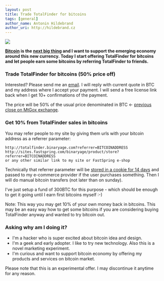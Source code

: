 ```yaml
---
layout: post
title: Trade TotalFinder for bitcoins
tags: [general]
author_name: Antonin Hildebrand
author_uri: http://hildebrand.cz
---
```


<img src="{{site.url}}/base/img/icons/totalfinder-64.png" class="intro-icon"/>

**[Bitcoin](http://bitcoin.org) is the [next big thing](http://arstechnica.com/tech-policy/news/2011/06/bitcoin-inside-the-encrypted-peer-to-peer-currency.ars) and I want to support the emerging economy around this new currency. Today I start offering TotalFinder for bitcoins and let people earn some bitcoins by referring TotalFinder to friends.**

### Trade TotalFinder for bitcoins (50% price off)

Interested? Please send me an [email](mailto:antonin@binaryage.com?subject=TotalFinder%20for%20bitcoins). I will reply with current quote in BTC and my address where I accept your payment. I will send a free license link back when I get 10+ confirmations of the payment.

The price will be 50% of the usual price denominated in BTC <- [previous close on MtGox exchange](http://www.bitcoincharts.com/markets/mtgoxUSD.html).

### Get 10% from TotalFinder sales in bitcoins

You may refer people to my site by giving them urls with your bitcoin address as a referrer parameter:

    http://totalfinder.binaryage.com?referrer=BITCOINADDRESS
    http://sites.fastspring.com/binaryage/product/store?referrer=BITCOINADDRESS
    or any other similar link to my site or FastSpring e-shop

Technically that referrer parameter will be [stored in a cookie for 14 days](https://github.com/binaryage/layouts/blob/master/default2.html#L511-516) and passed to my e-commerce provider if the user purchases something. Then I will do manual bitcoin transfers (not later than on sunday).

I've just setup a fund of 300BTC for this purpose - which should be enough to get it going until I earn first bitcoins myself :-)

Note: This way you may get 10% of your own money back in bitcoins. This may be an easy way how to get some bitcoins if you are considering buying TotalFinder anyway and wanted to try bitcoin out.

### Asking why am I doing it?

* I'm a hacker who is super excited about bitcoin idea and design.
* I'm a geek and early adopter. I like to try new technology. Also this is a novel marketing experiment.
* I'm curious and want to support bitcoin economy by offering my products and services on bitcoin market.

Please note that this is an experimental offer. I may discontinue it anytime for any reason.